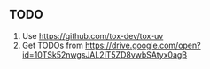 ## TODO
1) Use https://github.com/tox-dev/tox-uv
2) Get TODOs from https://drive.google.com/open?id=10TSk52nwgsJAL2iT5ZD8vwbSAtyx0agB
